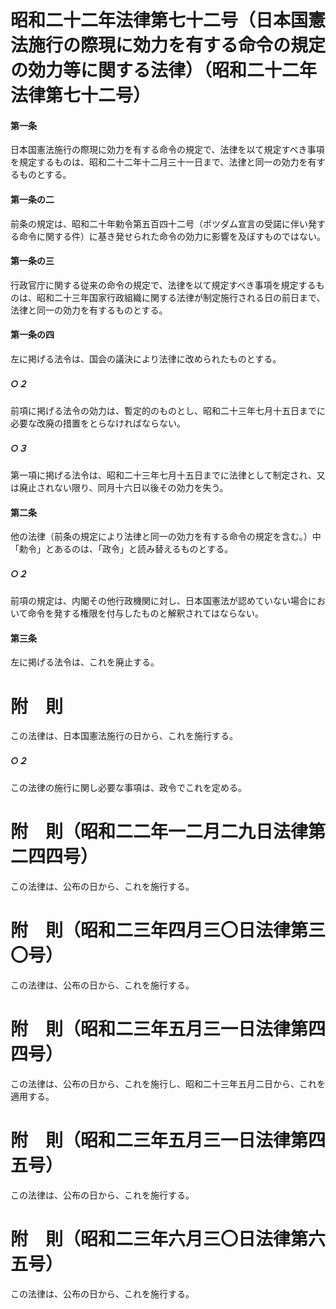 # 昭和二十二年法律第七十二号（日本国憲法施行の際現に効力を有する命令の規定の効力等に関する法律）（昭和二十二年法律第七十二号）
#### 第一条
日本国憲法施行の際現に効力を有する命令の規定で、法律を以て規定すべき事項を規定するものは、昭和二十二年十二月三十一日まで、法律と同一の効力を有するものとする。
#### 第一条の二
前条の規定は、昭和二十年勅令第五百四十二号（ポツダム宣言の受諾に伴い発する命令に関する件）に基き発せられた命令の効力に影響を及ぼすものではない。
#### 第一条の三
行政官庁に関する従来の命令の規定で、法律を以て規定すべき事項を規定するものは、昭和二十三年国家行政組織に関する法律が制定施行される日の前日まで、法律と同一の効力を有するものとする。
#### 第一条の四
左に掲げる法令は、国会の議決により法律に改められたものとする。
##### ○２
前項に掲げる法令の効力は、暫定的のものとし、昭和二十三年七月十五日までに必要な改廃の措置をとらなければならない。
##### ○３
第一項に掲げる法令は、昭和二十三年七月十五日までに法律として制定され、又は廃止されない限り、同月十六日以後その効力を失う。
#### 第二条
他の法律（前条の規定により法律と同一の効力を有する命令の規定を含む。）中「勅令」とあるのは、「政令」と読み替えるものとする。
##### ○２
前項の規定は、内閣その他行政機関に対し、日本国憲法が認めていない場合において命令を発する権限を付与したものと解釈されてはならない。
#### 第三条
左に掲げる法令は、これを廃止する。
# 附　則
この法律は、日本国憲法施行の日から、これを施行する。
##### ○２
この法律の施行に関し必要な事項は、政令でこれを定める。
# 附　則（昭和二二年一二月二九日法律第二四四号）
この法律は、公布の日から、これを施行する。
# 附　則（昭和二三年四月三〇日法律第三〇号）
この法律は、公布の日から、これを施行する。
# 附　則（昭和二三年五月三一日法律第四四号）
この法律は、公布の日から、これを施行し、昭和二十三年五月二日から、これを適用する。
# 附　則（昭和二三年五月三一日法律第四五号）
この法律は、公布の日から、これを施行する。
# 附　則（昭和二三年六月三〇日法律第六五号）
この法律は、公布の日から、これを施行する。

